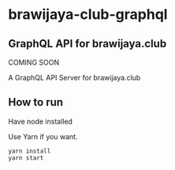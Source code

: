 # brawijaya-club-graphql

## GraphQL API for brawijaya.club

COMING SOON

A GraphQL API Server for brawijaya.club

## How to run
Have node installed

Use Yarn if you want.

```
yarn install
yarn start
```
